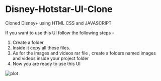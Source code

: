 # Disney-Hotstar-UI-Clone
Cloned Disney+ using HTML CSS and JAVASCRIPT

If you want to use this UI follow the following steps -
 1. Create a folder 
 2. Inside it copy all these files.
 3. As for the images and videos rar file , create a folders named images and videos inside your project folder
 4. Now you are ready to use this UI
 
![plot](C:\Users\ashis\Pictures\Screenshots\Screenshot1)
